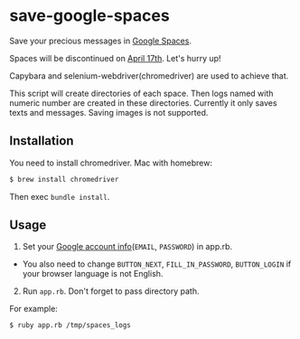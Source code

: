 save-google-spaces
==================

Save your precious messages in [Google Spaces](https://spaces.google.com/).

Spaces will be discontinued on [April 17th](https://support.google.com/spaces/?p=web_default). Let's hurry up!

Capybara and selenium-webdriver(chromedriver) are used to achieve that.

This script will create directories of each space. Then logs named with numeric number are created in these directories.
Currently it only saves texts and messages. Saving images is not supported.

Installation
------------

You need to install chromedriver.
Mac with homebrew:

```sh
$ brew install chromedriver
```

Then exec `bundle install`.

Usage
-----

1. Set your [Google account info](https://github.com/nanonanomachine/save-google-spaces/blob/master/app.rb#L5-L6)(`EMAIL`, `PASSWORD`) in app.rb.
  * You also need to change `BUTTON_NEXT`, `FILL_IN_PASSWORD`, `BUTTON_LOGIN` if your browser language is not English.
2. Run `app.rb`. Don't forget to pass directory path.

For example:

```sh
$ ruby app.rb /tmp/spaces_logs
```
